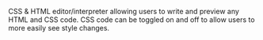 CSS & HTML editor/interpreter allowing users to write and preview any HTML and CSS code. CSS code can be toggled on and off to allow
users to more easily see style changes.

